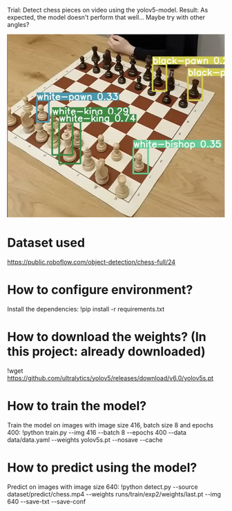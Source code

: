 Trial: Detect chess pieces on video using the yolov5-model.
Result: As expected, the model doesn't perform that well... Maybe try with other angles?

![Predictions](chess.png)

# Dataset used

https://public.roboflow.com/object-detection/chess-full/24

# How to configure environment?

Install the dependencies:
!pip install -r requirements.txt

# How to download the weights? (In this project: already downloaded)

!wget https://github.com/ultralytics/yolov5/releases/download/v6.0/yolov5s.pt

# How to train the model?

Train the model on images with image size 416, batch size 8 and epochs 400:
!python train.py --img 416 --batch 8 --epochs 400 --data data/data.yaml --weights yolov5s.pt  --nosave --cache

# How to predict using the model?

Predict on images with image size 640:
!python detect.py --source dataset/predict/chess.mp4  --weights runs/train/exp2/weights/last.pt --img 640 --save-txt --save-conf
